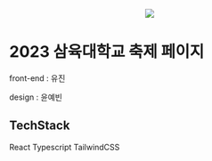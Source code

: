 
<p align="center">
  <img src="https://github.com/ovovvvvv/SYU-2023-FESTIVAL/assets/73882525/9831d879-3958-4add-9829-61f85abf0851">
</p>


# 2023 삼육대학교 축제 페이지


front-end : 유진

design : 윤예빈



## TechStack
React Typescript TailwindCSS
